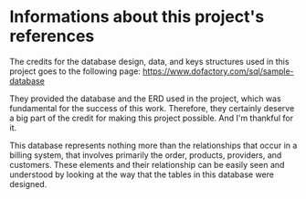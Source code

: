 # Informations about this project's references

The credits for the database design, data, and keys structures used in this project goes to the following page: https://www.dofactory.com/sql/sample-database

They provided the database and the ERD used in the project, which was fundamental for the success of this work. Therefore, they certainly deserve a big part of the credit for making this project possible. And I'm thankful for it.

This database represents nothing more than the relationships that occur in a billing system, that involves primarily the order, products, providers, and customers. These elements and their relationship can be easily seen and understood by looking at the way that the tables in this database were designed.

